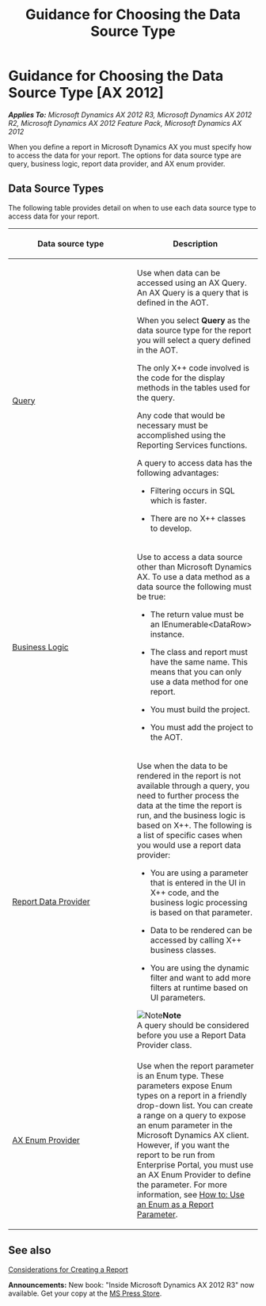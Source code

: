 ﻿---
title: Guidance for Choosing the Data Source Type
TOCTitle: Guidance for Choosing the Data Source Type
ms:assetid: 93a04e51-820b-414b-9f8a-cbeff12c1f6c
ms:mtpsurl: https://msdn.microsoft.com/en-us/library/Ee909902(v=AX.60)
ms:contentKeyID: 28119399
ms.date: 05/18/2015
mtps_version: v=AX.60
---

# Guidance for Choosing the Data Source Type [AX 2012]


_**Applies To:** Microsoft Dynamics AX 2012 R3, Microsoft Dynamics AX 2012 R2, Microsoft Dynamics AX 2012 Feature Pack, Microsoft Dynamics AX 2012_

When you define a report in Microsoft Dynamics AX you must specify how to access the data for your report. The options for data source type are query, business logic, report data provider, and AX enum provider.

## Data Source Types

The following table provides detail on when to use each data source type to access data for your report.

<table>
<colgroup>
<col style="width: 50%" />
<col style="width: 50%" />
</colgroup>
<thead>
<tr class="header">
<th><p>Data source type</p></th>
<th><p>Description</p></th>
</tr>
</thead>
<tbody>
<tr class="odd">
<td><p><a href="https://msdn.microsoft.com/en-us/library/hh456301(v=ax.60)">Query</a></p></td>
<td><p>Use when data can be accessed using an AX Query. An AX Query is a query that is defined in the AOT.</p>
<p>When you select <strong>Query</strong> as the data source type for the report you will select a query defined in the AOT.</p>
<p>The only X++ code involved is the code for the display methods in the tables used for the query.</p>
<p>Any code that would be necessary must be accomplished using the Reporting Services functions.</p>
<p>A query to access data has the following advantages:</p>
<ul>
<li><p>Filtering occurs in SQL which is faster.</p></li>
<li><p>There are no X++ classes to develop.</p></li>
</ul></td>
</tr>
<tr class="even">
<td><p><a href="https://msdn.microsoft.com/en-us/library/cc585863(v=ax.60)">Business Logic</a></p></td>
<td><p>Use to access a data source other than Microsoft Dynamics AX. To use a data method as a data source the following must be true:</p>
<ul>
<li><p>The return value must be an IEnumerable&lt;DataRow&gt; instance.</p></li>
<li><p>The class and report must have the same name. This means that you can only use a data method for one report.</p></li>
<li><p>You must build the project.</p></li>
<li><p>You must add the project to the AOT.</p></li>
</ul></td>
</tr>
<tr class="odd">
<td><p><a href="https://msdn.microsoft.com/en-us/library/hh456296(v=ax.60)">Report Data Provider</a></p></td>
<td><p>Use when the data to be rendered in the report is not available through a query, you need to further process the data at the time the report is run, and the business logic is based on X++. The following is a list of specific cases when you would use a report data provider:</p>
<ul>
<li><p>You are using a parameter that is entered in the UI in X++ code, and the business logic processing is based on that parameter.</p></li>
<li><p>Data to be rendered can be accessed by calling X++ business classes.</p></li>
<li><p>You are using the dynamic filter and want to add more filters at runtime based on UI parameters.</p></li>
</ul>
<div class="mtps-table">
<div class="mtps-row">
<img src="images/Aa589339.alert_note(en-us,AX.60).gif" title="Note" alt="Note" class="note" /><strong>Note</strong>
</div>
<div class="mtps-row">
A query should be considered before you use a Report Data Provider class.
</div>
</div></td>
</tr>
<tr class="even">
<td><p><a href="https://msdn.microsoft.com/en-us/library/ee873271(v=ax.60)">AX Enum Provider</a></p></td>
<td><p>Use when the report parameter is an Enum type. These parameters expose Enum types on a report in a friendly drop-down list. You can create a range on a query to expose an enum parameter in the Microsoft Dynamics AX client. However, if you want the report to be run from Enterprise Portal, you must use an AX Enum Provider to define the parameter. For more information, see <a href="https://msdn.microsoft.com/en-us/library/ee873271(v=ax.60)">How to: Use an Enum as a Report Parameter</a>.</p></td>
</tr>
</tbody>
</table>


## See also

[Considerations for Creating a Report](considerations-for-creating-a-report.md)

  
**Announcements:** New book: "Inside Microsoft Dynamics AX 2012 R3" now available. Get your copy at the [MS Press Store](https://www.microsoftpressstore.com/store/inside-microsoft-dynamics-ax-2012-r3-9780735685109).

